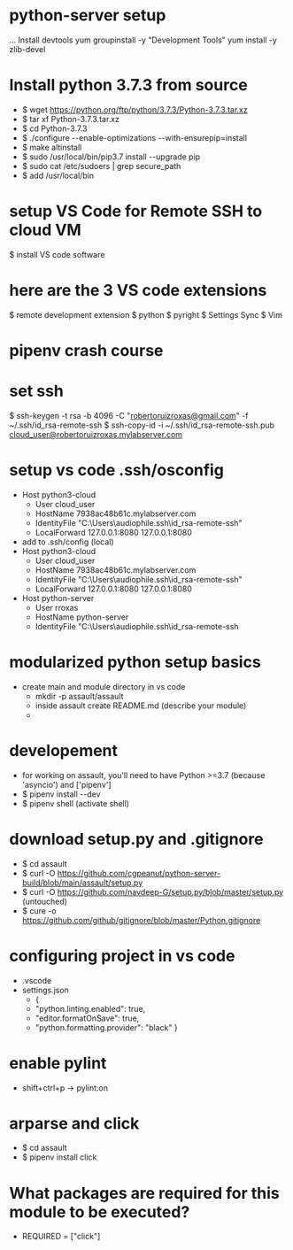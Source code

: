 # python-server setup
...
Install devtools 
yum groupinstall -y "Development Tools"
yum install -y zlib-devel

# Install python 3.7.3 from source 

- $ wget https://python.org/ftp/python/3.7.3/Python-3.7.3.tar.xz
- $ tar xf Python-3.7.3.tar.xz 
- $ cd Python-3.7.3
- $ ./configure --enable-optimizations --with-ensurepip=install
- $ make altinstall  
- $ sudo /usr/local/bin/pip3.7 install --upgrade pip
- $ sudo cat /etc/sudoers | grep secure_path
- $ add /usr/local/bin

# setup VS Code for Remote SSH to cloud VM

$ install VS code software 
# here are the 3 VS code extensions

$ remote development extension
$ python
$ pyright
$ Settings Sync
$ Vim

# pipenv crash course 
# set ssh
$ ssh-keygen -t rsa -b 4096 -C "robertoruizroxas@gmail.com" -f ~/.ssh/id_rsa-remote-ssh
$ ssh-copy-id -i ~/.ssh/id_rsa-remote-ssh.pub cloud_user@robertoruizroxas.mylabserver.com

# setup vs code .ssh/osconfig 
- Host python3-cloud
  - User cloud_user
  - HostName 7938ac48b61c.mylabserver.com
  - IdentityFile "C:\Users\audiophile\.ssh\id_rsa-remote-ssh"
  - LocalForward 127.0.0.1:8080 127.0.0.1:8080
- add to .ssh/config (local)
- Host python3-cloud
  - User cloud_user
  - HostName 7938ac48b61c.mylabserver.com
  - IdentityFile "C:\Users\audiophile\.ssh\id_rsa-remote-ssh"
  - LocalForward 127.0.0.1:8080 127.0.0.1:8080
- Host python-server
  - User rroxas
  - HostName python-server
  - IdentityFile "C:\Users\audiophile\.ssh\id_rsa-remote-ssh

# modularized python setup basics
- create main and module directory in vs code
  - mkdir -p assault/assault 
  - inside assault create README.md (describe your module)
  - 

# developement 
- for working on assault, you'll need to have Python >=3.7 (because 'asyncio') and ['pipenv']
- $ pipenv install --dev
- $ pipenv shell (activate shell)

# download setup.py and .gitignore
- $ cd assault
- $ curl -O https://github.com/cgpeanut/python-server-build/blob/main/assault/setup.py
- $ curl -O https://github.com/navdeep-G/setup.py/blob/master/setup.py (untouched)
- $ cure -o https://github.com/github/gitignore/blob/master/Python.gitignore

# configuring project in vs code  
- .vscode 
- settings.json
  - {
  -  "python.linting.enabled": true,
  -  "editor.formatOnSave": true,
  -  "python.formatting.provider": "black"
}

# enable pylint
- shift+ctrl+p -> pylint:on

# arparse and click 
- $ cd assault
- $ pipenv install click

# What packages are required for this module to be executed?
- REQUIRED = ["click"]




